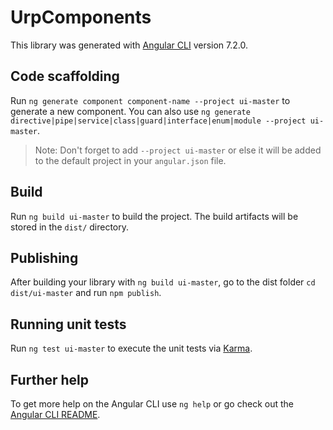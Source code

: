 # UrpComponents

This library was generated with [Angular CLI](https://github.com/angular/angular-cli) version 7.2.0.

## Code scaffolding

Run `ng generate component component-name --project ui-master` to generate a new component. You can also use `ng generate directive|pipe|service|class|guard|interface|enum|module --project ui-master`.
> Note: Don't forget to add `--project ui-master` or else it will be added to the default project in your `angular.json` file. 

## Build

Run `ng build ui-master` to build the project. The build artifacts will be stored in the `dist/` directory.

## Publishing

After building your library with `ng build ui-master`, go to the dist folder `cd dist/ui-master` and run `npm publish`.

## Running unit tests

Run `ng test ui-master` to execute the unit tests via [Karma](https://karma-runner.github.io).

## Further help

To get more help on the Angular CLI use `ng help` or go check out the [Angular CLI README](https://github.com/angular/angular-cli/blob/master/README.md).
